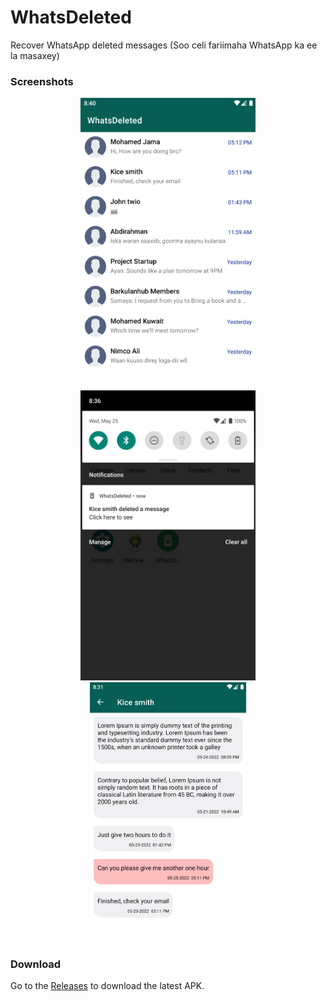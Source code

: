 # WhatsDeleted
 Recover WhatsApp deleted messages (Soo celi fariimaha WhatsApp ka ee la masaxey) 
 
 ### Screenshots
 
 <p align="center">
 <img src="/screenshots/Screenshot_20220525_204010.png" width ="280"/>
 <img src="/screenshots/Screenshot_20220525_203624.png" width ="280"/>
 <img src="/screenshots/Screenshot_20220525_203152.png" width ="250"/>
</p>

### Download
Go to the [Releases](https://github.com/jimale/WhatsDeteled/releases) to download the latest APK.
